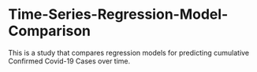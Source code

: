 # Time-Series-Regression-Model-Comparison
This is a study that compares regression models for predicting cumulative Confirmed Covid-19 Cases over time.
